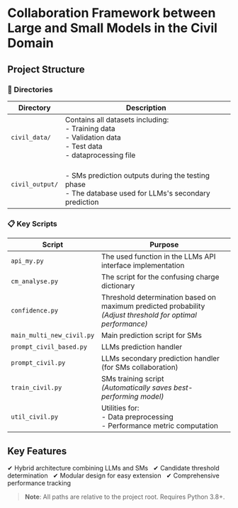 # Collaboration Framework between Large and Small Models in the Civil Domain

## Project Structure

### 📁 Directories
| Directory | Description |
|-----------|------------|
| `civil_data/` | Contains all datasets including:<br>- Training data<br>- Validation data<br>- Test data <br>- dataprocessing file<br>|
| `civil_output/` |  <br>- SMs prediction outputs during the testing phase <br>- The database used for LLMs's secondary prediction<br>|

### 📋 Key Scripts
| Script | Purpose |
|--------|---------|
| `api_my.py` | The used function in the LLMs API interface implementation |
| `cm_analyse.py` | The script for the confusing charge dictionary  |
| `confidence.py` | Threshold determination based on maximum predicted probability<br>*(Adjust threshold for optimal performance)* |
| `main_multi_new_civil.py` | Main prediction script for SMs |
| `prompt_civil_based.py` |LLMs prediction handler |
| `prompt_civil.py` | LLMs secondary prediction handler (for SMs collaboration) |
| `train_civil.py` | SMs training script<br>*(Automatically saves best-performing model)* |
| `util_civil.py` | Utilities for:<br>- Data preprocessing<br>- Performance metric computation |

## Key Features
✔ Hybrid architecture combining LLMs and SMs  
✔ Candidate threshold determination  
✔ Modular design for easy extension  
✔ Comprehensive performance tracking

> **Note**: All paths are relative to the project root. Requires Python 3.8+.